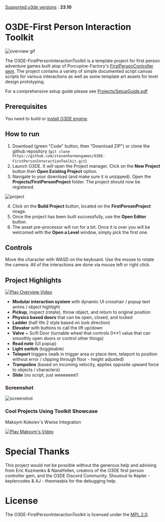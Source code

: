 <u>Supported o3de versions</u> : **23.10**

# O3DE-First Person Interaction Toolkit

![overview gif](https://media4.giphy.com/media/v1.Y2lkPTc5MGI3NjExOWxxcGo4Y3gyODZoZTA2emZiNTZ1N215NjVycmhnbXQzeWJocjA0MyZlcD12MV9pbnRlcm5hbF9naWZfYnlfaWQmY3Q9Zw/IpsPFuHom0A16yceuz/source.gif)

The O3DE-FirstPersonInteractionToolkit is a template project for first person adventure games built atop of Porcupine-Factory's [FirstPersonController gem](https://github.com/Porcupine-Factory/FirstPersonController). The project contains a variety of simple documented script canvas scripts for various interactions as well as some template art assets for level design prototyping.

For a comprehensive setup guide please see [Projects/SetupGuide.pdf](https://github.com/stevenharmongames/03DE-FirstPersonInteractionToolkit/blob/5b745fe87137040d9203c669841bc4c1e3ceee0f/Projects/SetupGuide.pdf)

## Prerequisites

You need to build or [install O3DE engine](https://o3de.org/download/).

## How to run

1. Download (green "Code" button, then "Download ZIP") or clone the github repository (`git clone https://github.com/stevenharmongames/O3DE-FirstPersonInteractionToolkit.git`)
2. Launch O3DE. It will open the Project manager. Click on the **New Project** button then **Open Existing Project** option.
3. Navigate to your download (and make sure it is unzipped). Open the **Projects/FirstPersonProject** folder. The project should now be registered.

![project](doc/project.png?raw=true)

4. Click on the **Build Project** button, located on the **FirstPersonProject** image.
5. Once the project has been built successfully, use the **Open Editor** button.
6. The asset pre-processor will run for a bit. Once it is over you will be welcomed with the **Open a Level** window, simply pick the first one.

## Controls

Move the character with WASD on the keyboard.
Use the mouse to rotate the camera.
All of the interactions are done via mouse left or right click.

## Project Highlights

[![Play Overview Video](https://img.youtube.com/vi/kQ5ckXGn9xE/0.jpg)](https://www.youtube.com/watch?v=kQ5ckXGn9xE)

* **Modular interaction system** with dynamic UI crosshair / popup text anims / object highlight
* **Pickup**, inspect (rotate), throw object, and return to original position
* **Physics based doors** that can be open, closed, and locked
* **Ladder** (half life 2 style based on look direction)
* **Elevator** with buttons to call the lift up/down
* **Valve** + Scifi Door (turnable wheel that controls 0<->1 value that can smoothly open doors or control other things)
* **Read note** (UI popup)
* **Light switch** (toggleable)
* **Teleport** triggers (walk in trigger area or place item, teleport to position without error / clipping through floor - height adjusted)
* **Trampoline** (based on incoming velocity, applies opposite upward force to objects / characters)
* **Slide** (no script, just weeeeeee!)

### Screenshot

![screenshot](doc/screenshot-1.png?raw=true)

### Cool Projects Using Toolkit Showcase

Maksym Kokoiev's Wwise Integration

[![Play Maksym's Video](https://img.youtube.com/vi/rtb-BUbvnEQ/0.jpg)](https://www.youtube.com/watch?v=rtb-BUbvnEQ)

# Special Thanks

This project would not be possible without the generous help and advising from Eric Kuzmenko & NanaYellen, creators of the O3DE first person controller gem, and the O3DE Discord Community. Shoutout to Kepler - keplercodes & AJ - theoneabis for the debugging help.

# License

The O3DE-FirstPersonInteractionToolkit is licensed under the [MPL 2.0](https://www.mozilla.org/en-US/MPL/2.0/FAQ/).

